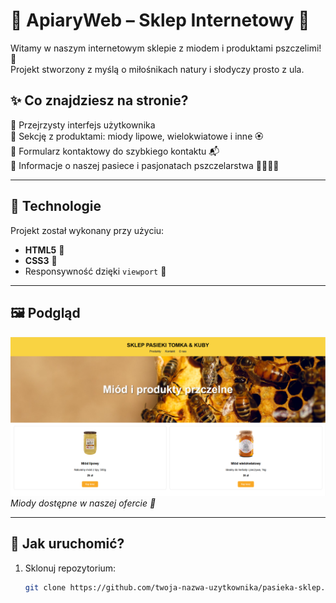 # 🍯 ApiaryWeb – Sklep Internetowy 🐝

Witamy w naszym internetowym sklepie z miodem i produktami pszczelimi! 🌼  
Projekt stworzony z myślą o miłośnikach natury i słodyczy prosto z ula.  

## ✨ Co znajdziesz na stronie?

🔸 Przejrzysty interfejs użytkownika  
🔸 Sekcję z produktami: miody lipowe, wielokwiatowe i inne 🏵️  
🔸 Formularz kontaktowy do szybkiego kontaktu 📬  
🔸 Informacje o naszej pasiece i pasjonatach pszczelarstwa 👨‍🌾👨‍🌾  

---

## 🔧 Technologie

Projekt został wykonany przy użyciu:

- **HTML5** 🧱  
- **CSS3** 🎨  
- Responsywność dzięki `viewport` 📱  

---

## 🖼️ Podgląd

![Zrzut ekranu](screanshot.png)  
*Miody dostępne w naszej ofercie 🍯*

---

## 🚀 Jak uruchomić?

1. Sklonuj repozytorium:
   ```bash
   git clone https://github.com/twoja-nazwa-uzytkownika/pasieka-sklep.git
